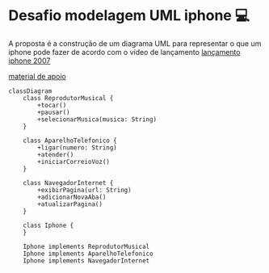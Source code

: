 # Desafio modelagem UML iphone 💻

A proposta é a construção de um diagrama UML para representar o que um iphone pode fazer de acordo com o vídeo de lançamento [lançamento iphone 2007](https://www.youtube.com/watch?v=9ou608QQRq8)

[material de apoio](https://github.com/digitalinnovationone/trilha-java-basico/tree/main/desafios/poo)

```mermaid
classDiagram
    class ReprodutorMusical {
        +tocar()
        +pausar()
        +selecionarMusica(musica: String)
    }
    
    class AparelhoTelefonico {
        +ligar(numero: String)
        +atender()
        +iniciarCorreioVoz()
    }
    
    class NavegadorInternet {
        +exibirPagina(url: String)
        +adicionarNovaAba()
        +atualizarPagina()
    }
    
    class Iphone {
    }
    
    Iphone implements ReprodutorMusical
    Iphone implements AparelhoTelefonico
    Iphone implements NavegadorInternet
```

